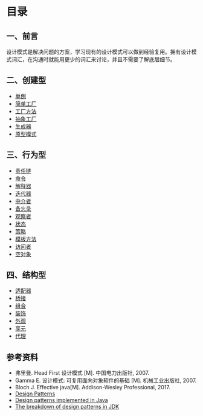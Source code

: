 # 目录

## 一、前言

设计模式是解决问题的方案，学习现有的设计模式可以做到经验复用。拥有设计模式词汇，在沟通时就能用更少的词汇来讨论，并且不需要了解底层细节。

## 二、创建型

- [单例](设计模式%20%20-%20单例.md)
- [简单工厂](设计模式%20-%20简单工厂.md)
- [工厂方法](设计模式%20-%20工厂方法.md)
- [抽象工厂](设计模式%20-%20抽象工厂.md)
- [生成器](设计模式%20-%20生成器.md)
- [原型模式](设计模式%20-%20原型模式.md)

## 三、行为型

- [责任链](设计模式%20-%20责任链.md)
- [命令](设计模式%20-%20命令.md)
- [解释器](设计模式%20-%20解释器.md)
- [迭代器](设计模式%20-%20迭代器.md)
- [中介者](设计模式%20-%20中介者.md)
- [备忘录](设计模式%20-%20备忘录.md)
- [观察者](设计模式%20-%20观察者.md)
- [状态](设计模式%20-%20状态.md)
- [策略](设计模式%20-%20策略.md)
- [模板方法](设计模式%20-%20模板方法.md)
- [访问者](设计模式%20-%20访问者.md)
- [空对象](设计模式%20-%20空对象.md)

## 四、结构型

- [适配器](设计模式%20-%20适配器.md)
- [桥接](设计模式%20-%20桥接.md)
- [组合](设计模式%20-%20组合.md)
- [装饰](设计模式%20-%20装饰.md)
- [外观](设计模式%20-%20外观.md)
- [享元](设计模式%20-%20享元.md)
- [代理](设计模式%20-%20代理.md)

## 参考资料

- 弗里曼. Head First 设计模式 [M]. 中国电力出版社, 2007.
- Gamma E. 设计模式: 可复用面向对象软件的基础 [M]. 机械工业出版社, 2007.
- Bloch J. Effective java[M]. Addison-Wesley Professional, 2017.
- [Design Patterns](http://www.oodesign.com/)
- [Design patterns implemented in Java](http://java-design-patterns.com/)
- [The breakdown of design patterns in JDK](http://www.programering.com/a/MTNxAzMwATY.html)
